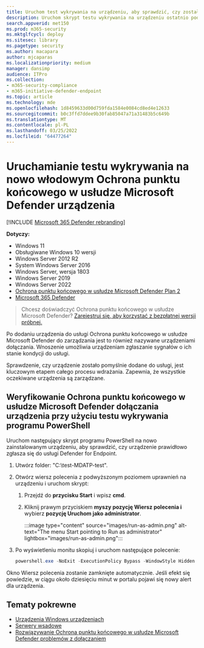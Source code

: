 ```yaml
---
title: Uruchom test wykrywania na urządzeniu, aby sprawdzić, czy zostało ono poprawnie Ochrona punktu końcowego w usłudze Microsoft Defender
description: Uruchom skrypt testu wykrywania na urządzeniu ostatnio podłączonym do usługi Ochrona punktu końcowego w usłudze Microsoft Defender, aby sprawdzić, czy zostało ono poprawnie dodane.
search.appverid: met150
ms.prod: m365-security
ms.mktglfcycl: deploy
ms.sitesec: library
ms.pagetype: security
ms.author: macapara
author: mjcaparas
ms.localizationpriority: medium
manager: dansimp
audience: ITPro
ms.collection:
- m365-security-compliance
- m365-initiative-defender-endpoint
ms.topic: article
ms.technology: mde
ms.openlocfilehash: 1d8459633d00d759fda1584e0084cd8ed4e12633
ms.sourcegitcommit: b0c3ffd7ddee9b30fab85047a71a31483b5c649b
ms.translationtype: MT
ms.contentlocale: pl-PL
ms.lasthandoff: 03/25/2022
ms.locfileid: "64477264"
---
```

# <a name="run-a-detection-test-on-a-newly-onboarded-microsoft-defender-for-endpoint-device"></a>Uruchamianie testu wykrywania na nowo włodowym Ochrona punktu końcowego w usłudze Microsoft Defender urządzenia

[!INCLUDE [Microsoft 365 Defender rebranding](../../includes/microsoft-defender.md)]


**Dotyczy:**
- Windows 11
- Obsługiwane Windows 10 wersji
- Windows Server 2012 R2
- System Windows Server 2016
- Windows Server, wersja 1803
- Windows Server 2019
- Windows Server 2022
- [Ochrona punktu końcowego w usłudze Microsoft Defender Plan 2](https://go.microsoft.com/fwlink/?linkid=2154037)
- [Microsoft 365 Defender](https://go.microsoft.com/fwlink/?linkid=2118804)

> Chcesz doświadczyć Ochrona punktu końcowego w usłudze Microsoft Defender? [Zarejestruj się, aby korzystać z bezpłatnej wersji próbnej.](https://signup.microsoft.com/create-account/signup?products=7f379fee-c4f9-4278-b0a1-e4c8c2fcdf7e&ru=https://aka.ms/MDEp2OpenTrial?ocid=docs-wdatp-exposedapis-abovefoldlink)

Po dodaniu urządzenia do usługi Ochrona punktu końcowego w usłudze Microsoft Defender do zarządzania jest to również nazywane urządzeniami dołączania. Wnoszenie umożliwia urządzeniam zgłaszanie sygnałów o ich stanie kondycji do usługi.

Sprawdzenie, czy urządzenie zostało pomyślnie dodane do usługi, jest kluczowym etapem całego procesu wdrażania. Zapewnia, że wszystkie oczekiwane urządzenia są zarządzane. 

## <a name="verify-microsoft-defender-for-endpoint-onboarding-of-a-device-using-a-powershell-detection-test"></a>Weryfikowanie Ochrona punktu końcowego w usłudze Microsoft Defender dołączania urządzenia przy użyciu testu wykrywania programu PowerShell

Uruchom następujący skrypt programu PowerShell na nowo zainstalowanym urządzeniu, aby sprawdzić, czy urządzenie prawidłowo zgłasza się do usługi Defender for Endpoint.

1. Utwórz folder: "C:\test-MDATP-test".
2. Otwórz wiersz polecenia z podwyższonym poziomem uprawnień na urządzeniu i uruchom skrypt:

   1. Przejdź do **przycisku Start** i wpisz **cmd**.

   1. Kliknij prawym przyciskiem **myszy pozycję Wiersz polecenia i** wybierz **pozycję Uruchom jako administrator**.

      :::image type="content" source="images/run-as-admin.png" alt-text="The menu Start pointing to Run as administrator" lightbox="images/run-as-admin.png":::
    
3. Po wyświetleniu monitu skopiuj i uruchom następujące polecenie:

   ```powershell
   powershell.exe -NoExit -ExecutionPolicy Bypass -WindowStyle Hidden $ErrorActionPreference = 'silentlycontinue';(New-Object System.Net.WebClient).DownloadFile('http://127.0.0.1/1.exe', 'C:\\test-MDATP-test\\invoice.exe');Start-Process 'C:\\test-MDATP-test\\invoice.exe'
   ```

Okno Wiersz polecenia zostanie zamknięte automatycznie. Jeśli efekt się powiedzie, w ciągu około dziesięciu minut w portalu pojawi się nowy alert dla urządzenia.

## <a name="related-topics"></a>Tematy pokrewne

- [Urządzenia Windows urządzeniach](configure-endpoints.md)
- [Serwery wsadowe](configure-server-endpoints.md)
- [Rozwiązywanie Ochrona punktu końcowego w usłudze Microsoft Defender problemów z dołączaniem](/microsoft-365/security/defender-endpoint/troubleshoot-onboarding)
